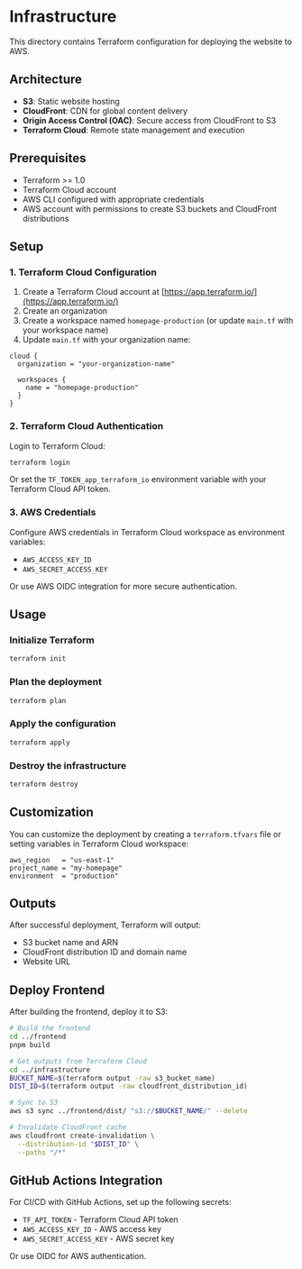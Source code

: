 # Infrastructure

This directory contains Terraform configuration for deploying the website to AWS.

## Architecture

- **S3**: Static website hosting
- **CloudFront**: CDN for global content delivery
- **Origin Access Control (OAC)**: Secure access from CloudFront to S3
- **Terraform Cloud**: Remote state management and execution

## Prerequisites

- Terraform >= 1.0
- Terraform Cloud account
- AWS CLI configured with appropriate credentials
- AWS account with permissions to create S3 buckets and CloudFront distributions

## Setup

### 1. Terraform Cloud Configuration

1. Create a Terraform Cloud account at [https://app.terraform.io/](https://app.terraform.io/)
1. Create an organization
1. Create a workspace named `homepage-production` (or update `main.tf` with your workspace name)
1. Update `main.tf` with your organization name:

```hcl
cloud {
  organization = "your-organization-name"

  workspaces {
    name = "homepage-production"
  }
}
```

### 2. Terraform Cloud Authentication

Login to Terraform Cloud:

```bash
terraform login
```

Or set the `TF_TOKEN_app_terraform_io` environment variable with your Terraform Cloud API token.

### 3. AWS Credentials

Configure AWS credentials in Terraform Cloud workspace as environment variables:

- `AWS_ACCESS_KEY_ID`
- `AWS_SECRET_ACCESS_KEY`

Or use AWS OIDC integration for more secure authentication.

## Usage

### Initialize Terraform

```bash
terraform init
```

### Plan the deployment

```bash
terraform plan
```

### Apply the configuration

```bash
terraform apply
```

### Destroy the infrastructure

```bash
terraform destroy
```

## Customization

You can customize the deployment by creating a `terraform.tfvars` file or setting variables in Terraform Cloud workspace:

```hcl
aws_region   = "us-east-1"
project_name = "my-homepage"
environment  = "production"
```

## Outputs

After successful deployment, Terraform will output:

- S3 bucket name and ARN
- CloudFront distribution ID and domain name
- Website URL

## Deploy Frontend

After building the frontend, deploy it to S3:

```bash
# Build the frontend
cd ../frontend
pnpm build

# Get outputs from Terraform Cloud
cd ../infrastructure
BUCKET_NAME=$(terraform output -raw s3_bucket_name)
DIST_ID=$(terraform output -raw cloudfront_distribution_id)

# Sync to S3
aws s3 sync ../frontend/dist/ "s3://$BUCKET_NAME/" --delete

# Invalidate CloudFront cache
aws cloudfront create-invalidation \
  --distribution-id "$DIST_ID" \
  --paths "/*"
```

## GitHub Actions Integration

For CI/CD with GitHub Actions, set up the following secrets:

- `TF_API_TOKEN` - Terraform Cloud API token
- `AWS_ACCESS_KEY_ID` - AWS access key
- `AWS_SECRET_ACCESS_KEY` - AWS secret key

Or use OIDC for AWS authentication.
